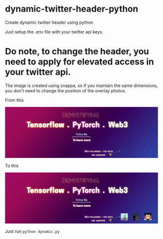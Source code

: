 # dynamic-twitter-header-python
Create dynamic twitter header using python

Just setup the .env file with your twitter api keys. 

# Do note, to change the header, you need to apply for elevated access in your twitter api.

The image is created using snappa, so if you maintain the same dimensions, you don't need to change the position of the overlay photos.

From this 

<img src="https://github.com/Rajathbharadwaj/dynamic-twitter-header-python/blob/master/twitter-banner.png"/>

To this 

<img src="https://github.com/Rajathbharadwaj/dynamic-twitter-header-python/blob/master/pasted-twitter-banner.png"/>

Just run 
`python dynamic.py`
